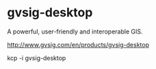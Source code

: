 # gvsig-desktop
A powerful, user-friendly and interoperable GIS.

http://www.gvsig.com/en/products/gvsig-desktop


kcp -i gvsig-desktop

